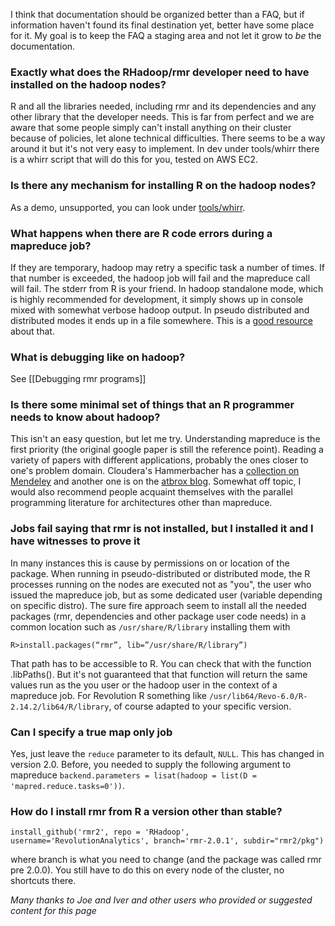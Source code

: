 I think that documentation should be organized better than a FAQ, but if information haven't found its final destination yet, better have some place for it. My goal is to keep the FAQ a staging area and not let it grow to *be* the documentation.

### Exactly what does the RHadoop/rmr developer need to have installed on the hadoop nodes?
R and  all the libraries needed, including rmr and its dependencies and any other library that the developer needs. This is far from perfect and we are aware that some people simply can't install anything on their cluster because of policies, let alone technical difficulties. There seems to be a way around it but it's not very easy to implement. In dev under tools/whirr there is a whirr script that will do this for you, tested on AWS EC2.

### Is there any mechanism for installing R on the hadoop nodes?
As a demo, unsupported, you can look under [tools/whirr](https://github.com/RevolutionAnalytics/RHadoop/tree/master/rmr2/pkg/tools/whirr). 
 
### What happens when there are R code errors during a mapreduce job?

If they are temporary, hadoop may retry a specific task a number of times. If that number is exceeded, the hadoop job will fail and the mapreduce call will fail. The stderr from R is your friend. In hadoop standalone mode, which is highly recommended for development, it simply shows up in console mixed with somewhat verbose hadoop output. In pseudo distributed and distributed modes it ends up in a file somewhere. This is a [good resource](http://www.cloudera.com/blog/2009/09/apache-hadoop-log-files-where-to-find-them-in-cdh-and-what-info-they-contain/) about that.

### What is debugging like on hadoop?

See [[Debugging rmr programs]]
 
### Is there some minimal set of things that an R programmer needs to know about hadoop?

This isn't an easy question, but let me try. Understanding mapreduce is the first priority (the original google paper is still the reference point). Reading a variety of papers with different applications, probably the ones closer to one's problem domain. Cloudera's Hammerbacher has a [collection on Mendeley](http://www.mendeley.com/groups/1058401/mapreduce-applications/) and another one is on the [atbrox blog](http://atbrox.com/2011/11/09/mapreduce-hadoop-algorithms-in-academic-papers-5th-update-%E2%80%93-nov-2011/). Somewhat off topic, I would also recommend people acquaint themselves with the parallel programming literature for architectures other than mapreduce. 

### Jobs fail saying that rmr is not installed, but I installed it and I have witnesses to prove it

In many instances this is cause by permissions on or location of the package. When running in pseudo-distributed or distributed mode, the R processes running on the nodes are executed not as "you", the user who issued the mapreduce job, but as some dedicated user (variable depending on specific distro). The sure fire approach seem to install all the needed packages (rmr, dependencies and other package user code needs) in a common location such as `/usr/share/R/library` installing them with 

```
R>install.packages(“rmr”, lib=”/usr/share/R/library”)
```

That path has to be accessible to R. You can check that with the function .libPaths(). But it's not guaranteed that that function will return the same values run as the you user or the hadoop user in the context of a mapreduce job. For Revolution R something like  `/usr/lib64/Revo-6.0/R-2.14.2/lib64/R/library`, of course adapted to your specific version.

### Can I specify a true map only job


Yes, just leave the `reduce` parameter to its default, `NULL`. This has changed in version 2.0. Before, you needed to supply the following argument to mapreduce `backend.parameters = lisat(hadoop = list(D = 'mapred.reduce.tasks=0'))`. 

### How do I install rmr from R a version other than stable?

``` 
install_github('rmr2', repo = 'RHadoop', username='RevolutionAnalytics', branch='rmr-2.0.1', subdir="rmr2/pkg")
```
where branch is what you need to change (and the package was called rmr pre 2.0.0). You still have to do this on every node of the cluster, no shortcuts there.

*Many thanks to Joe and Iver and other users who provided or suggested content for this page*